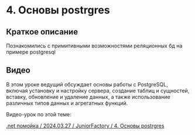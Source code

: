 ﻿# 4. Основы postrgres

## Краткое описание

Познакомились с примитивными возможностями реляционных бд на примере postgresql

## Видео

В этом уроке ведущий обсуждает основы работы с PostgreSQL, включая установку и настройку сервера, создание таблиц и сущностей, вставку, обновление и удаление данных, 
а также использование различных типов данных и агрегатных функций.

Видео-урок по этой теме:

[.net помойка / 2024.03.27 / JuniorFactory / 4. Основы postrgres](https://www.youtube.com/watch?v=nmDF2z3StxA)
